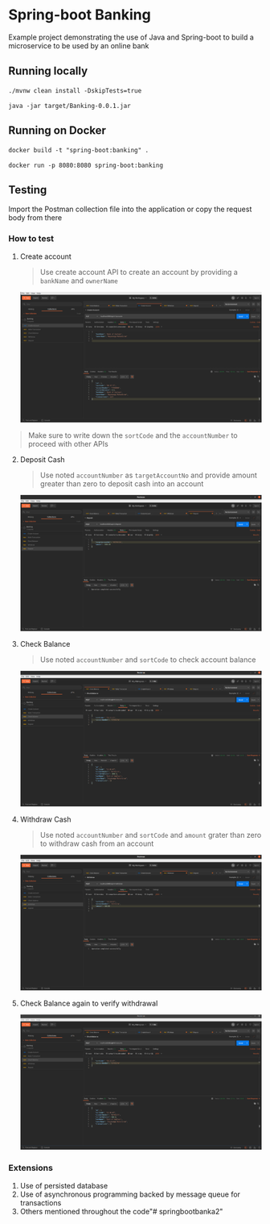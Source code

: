 # Spring-boot Banking
Example project demonstrating the use of Java and Spring-boot to build a microservice to be used by an online bank

## Running locally
```
./mvnw clean install -DskipTests=true
```

```
java -jar target/Banking-0.0.1.jar
```

## Running on Docker
```
docker build -t "spring-boot:banking" .
```

```
docker run -p 8080:8080 spring-boot:banking
```

## Testing
Import the Postman collection file into the application or copy the request body from there

### How to test
1. Create account
   > Use create account API to create an account by providing a `bankName` and `ownerName`
   > 
   ![Create Account](screenshots/create_account.png)

> Make sure to write down the `sortCode` and the `accountNumber` to proceed with other APIs

2. Deposit Cash
   >Use noted `accountNumber` as `targetAccountNo` and provide amount greater than zero to deposit cash into an account
   
   ![Deposit cash](screenshots/deposit.png)

3. Check Balance
   >Use noted `accountNumber` and `sortCode` to check account balance

   ![Check Balance](screenshots/check_balance.png)
   
4. Withdraw Cash
   >Use noted `accountNumber` and `sortCode` and `amount` grater than zero to withdraw cash from an account

   ![Withdraw cash](screenshots/withdraw.png)
    
5. Check Balance again to verify withdrawal

   ![Check Balance](screenshots/check_balance_2.png)
   


### Extensions
1. Use of persisted database
2. Use of asynchronous programming backed by message queue for transactions
3. Others mentioned throughout the code"# springbootbanka2" 
